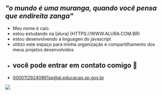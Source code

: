 ## *"o mundo é uma muranga, quando você pensa que endireita zanga"*

- Meu nome é caio
- estou estudando na [alura] (HTTPS://WWW.ALURA.COM.BR)
- estou desenvolvendo a linguagen do javascript
- utilizo este espaço para minha organização e compartilhamento dos meus projetos desenvolvidos
- ## você pode entrar em contato comigo 📧
- 00001129240861sp@al.educacao.sp.gov.br


![](https://media1.tenor.com/m/---KMQNzMfwAAAAd/pablo-mar%C3%A7al.gif)
  
